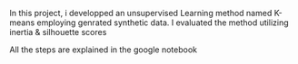 In this project, i  developped an unsupervised Learning method named K-means employing genrated synthetic data. I evaluated the method utilizing  inertia & silhouette scores

All the steps are explained in the google notebook
